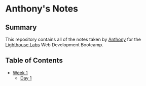  Anthony's Notes
=====
## Summary
This repository contains all of the notes taken by [Anthony](https://github.com/anthonyChuks1) for the  [Lighthouse Labs](https://www.lighthouselabs.ca/) Web Development Bootcamp.

## Table of Contents
- [Week 1](/Week_1)
  - [Day 1](/Week_1/Day_1)
